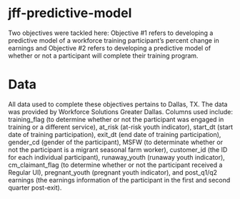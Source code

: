 # jff-predictive-model
Two objectives were tackled here: Objective #1 refers to developing a predictive model of a workforce training participant’s percent change in earnings and Objective #2 refers to developing a predictive model of whether or not a participant will complete their training program.  

# Data
All data used to complete these objectives pertains to Dallas, TX. The data was provided by Workforce Solutions Greater Dallas. Columns used include: training_flag (to determine whether or not the participant was engaged in training or a different service), at_risk (at-risk youth indicator), start_dt (start date of training participation), exit_dt (end date of training participation), gender_cd (gender of the participant), MSFW (to determinate whether or not the participant is a migrant seasonal farm worker), customer_id (the ID for each individual participant), runaway_youth (runaway youth indicator), cm_claimant_flag (to determine whether or not the participant received a Regular UI), pregnant_youth (pregnant youth indicator), and post_q1/q2 earnings (the earnings information of the participant in the first and second quarter post-exit). 
